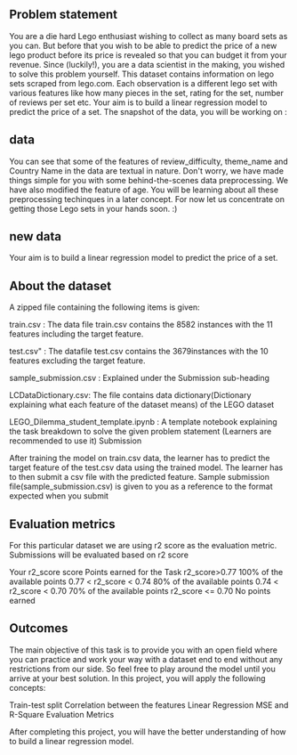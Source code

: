 ## **Problem statement**

You are a die hard Lego enthusiast wishing to collect as many board sets as you can. But before that you wish to be able to predict the price of a new lego product before its price is revealed so that you can budget it from your revenue. Since (luckily!), you are a data scientist in the making, you wished to solve this problem yourself. This dataset contains information on lego sets scraped from lego.com. Each observation is a different lego set with various features like how many pieces in the set, rating for the set, number of reviews per set etc. Your aim is to build a linear regression model to predict the price of a set. The snapshot of the data, you will be working on :

## data

You can see that some of the features of review_difficulty, theme_name and Country Name in the data are textual in nature. Don't worry, we have made things simple for you with some behind-the-scenes data preprocessing. We have also modified the feature of age. You will be learning about all these preprocessing techinques in a later concept. For now let us concentrate on getting those Lego sets in your hands soon. :)

## new data

Your aim is to build a linear regression model to predict the price of a set.

## About the dataset

A zipped file containing the following items is given:

train.csv : The data file train.csv contains the 8582 instances with the 11 features including the target feature. 

test.csv" : The datafile test.csv contains the 3679instances with the 10 features excluding the target feature. 

sample_submission.csv : Explained under the Submission sub-heading 

LCDataDictionary.csv: The file contains data dictionary(Dictionary explaining what each feature of the dataset means) of the LEGO dataset 

LEGO_Dilemma_student_template.ipynb : A template notebook explaining the task breakdown to solve the given problem statement (Learners are recommended to use it)
Submission

After training the model on train.csv data, the learner has to predict the target feature of the test.csv data using the trained model. The learner has to then submit a csv file with the predicted feature. Sample submission file(sample_submission.csv) is given to you as a reference to the format expected when you submit

## Evaluation metrics

For this particular dataset we are using r2 score as the evaluation metric. Submissions will be evaluated based on r2 score

Your r2_score score	Points earned for the Task
r2_score>0.77	100% of the available points
0.77 < r2_score < 0.74	80% of the available points
0.74 < r2_score < 0.70	70% of the available points
r2_score <= 0.70	No points earned


## Outcomes

The main objective of this task is to provide you with an open field where you can practice and work your way with a dataset end to end without any restrictions from our side. So feel free to play around the model until you arrive at your best solution. In this project, you will apply the following concepts:

Train-test split
Correlation between the features
Linear Regression
MSE and R-Square Evaluation Metrics 

After completing this project, you will have the better understanding of how to build a linear regression model.

